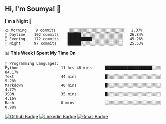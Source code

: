 ## Hi, I'm Soumya! 👋

<!--START_SECTION:waka-->
**I'm a Night 🦉** 

```text
🌞 Morning    9 commits      ░░░░░░░░░░░░░░░░░░░░░░░░░   2.37% 
🌆 Daytime    102 commits    ██████░░░░░░░░░░░░░░░░░░░   26.84% 
🌃 Evening    172 commits    ███████████░░░░░░░░░░░░░░   45.26% 
🌙 Night      97 commits     ██████░░░░░░░░░░░░░░░░░░░   25.53%

```


📊 **This Week I Spent My Time On** 

```text
💬 Programming Languages: 
Python                   11 hrs 48 mins      █████████████████████░░░░   84.17% 
Text                     44 mins             █░░░░░░░░░░░░░░░░░░░░░░░░   5.28% 
Markdown                 40 mins             █░░░░░░░░░░░░░░░░░░░░░░░░   4.77% 
JSON                     35 mins             █░░░░░░░░░░░░░░░░░░░░░░░░   4.16% 
Bash                     8 mins              ░░░░░░░░░░░░░░░░░░░░░░░░░   0.98%

```


<!--END_SECTION:waka-->

[![Github Badge](https://img.shields.io/badge/-rubyruins-grey?style=for-the-badge&logo=github&logoColor=white&link=https://github.com/rubyruins/)](https://www.github.com/rubyruins/) 
[![Linkedin Badge](https://img.shields.io/badge/-Soumya%20Parekh-0072b1?style=for-the-badge&logo=Linkedin&logoColor=white&link=https://www.linkedin.com/in/Soumya-Parekh/)](https://www.linkedin.com/in/Soumya-Parekh/) 
[![Gmail Badge](https://img.shields.io/badge/-soumya.parekh@somaiya.edu-c14438?style=for-the-badge&logo=Gmail&logoColor=white&link=mailto:soumya.parekh@somaiya.edu)](mailto:soumya.parekh@somaiya.edu) 
